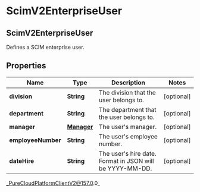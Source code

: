 # ScimV2EnterpriseUser

## ScimV2EnterpriseUser
Defines a SCIM enterprise user.

## Properties

|Name | Type | Description | Notes|
|------------ | ------------- | ------------- | -------------|
| **division** | **String** | The division that the user belongs to. | [optional] |
| **department** | **String** | The department that the user belongs to. | [optional] |
| **manager** | [**Manager**](Manager) | The user&#39;s manager. | [optional] |
| **employeeNumber** | **String** | The user&#39;s employee number. | [optional] |
| **dateHire** | **String** | The user&#39;s hire date. Format in JSON will be YYYY-MM-DD. | [optional] |



_PureCloudPlatformClientV2@157.0.0_
